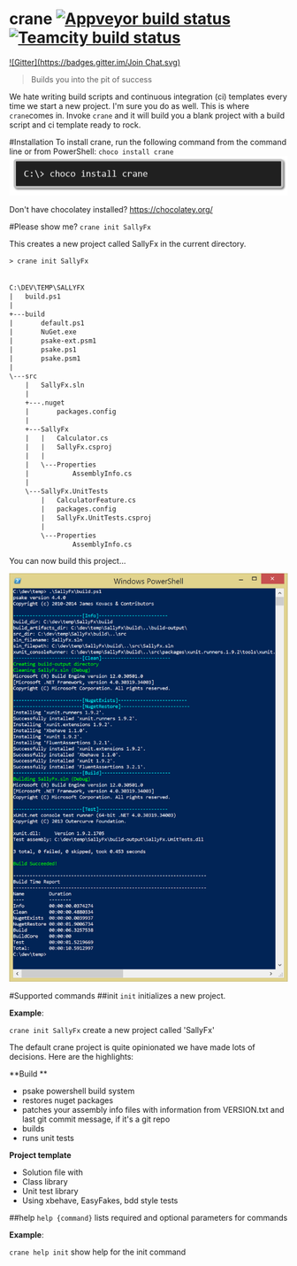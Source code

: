 crane [![Appveyor build status](https://ci.appveyor.com/api/projects/status/0ej0if13ux6nsc7h?svg=true)](https://ci.appveyor.com/project/ewilde/crane/branch/master) [![Teamcity build status](https://img.shields.io/teamcity/http/teamcity.cranebuild.com/s/crane_Master.svg?style=flat)](http://teamcity.cranebuild.com/viewType.html?buildTypeId=crane_Master)
=====
[![Gitter](https://badges.gitter.im/Join Chat.svg)](https://gitter.im/ewilde/crane?utm_source=badge&utm_medium=badge&utm_campaign=pr-badge&utm_content=badge)

> Builds you into the pit of success

We hate writing build scripts and continuous integration (ci) templates every time
we start a new project. I'm sure you do as well. This is where `crane`comes in.
Invoke `crane` and it will build you a blank project with a build script
and ci template ready to rock.

#Installation
To install crane, run the following command from the command line or from PowerShell:
`choco install crane`
![choco install crane](doc/choco_install_crane.png)

Don't have chocolatey installed? https://chocolatey.org/

#Please show me?
`crane init SallyFx`

This creates a new project called SallyFx in the current directory.

```
> crane init SallyFx


C:\DEV\TEMP\SALLYFX
|   build.ps1
|
+---build
|       default.ps1
|       NuGet.exe
|       psake-ext.psm1
|       psake.ps1
|       psake.psm1
|
\---src
    |   SallyFx.sln
    |
    +---.nuget
    |       packages.config
    |
    +---SallyFx
    |   |   Calculator.cs
    |   |   SallyFx.csproj
    |   |
    |   \---Properties
    |           AssemblyInfo.cs
    |
    \---SallyFx.UnitTests
        |   CalculatorFeature.cs
        |   packages.config
        |   SallyFx.UnitTests.csproj
        |
        \---Properties
                AssemblyInfo.cs
```

You can now build this project...

![example_build.png](doc/example_build.png)


#Supported commands
##init
`init` initializes a new project.

**Example**:

`crane init SallyFx` create a new project called 'SallyFx'

The default crane project is quite opinionated we have made lots of decisions.
Here are the highlights:

**Build **

* psake powershell build system
* restores nuget packages
* patches your assembly info files with information from VERSION.txt and
last git commit message, if it's a git repo
* builds
* runs unit tests

**Project template**

* Solution file with
* Class library
* Unit test library
 * Using xbehave, EasyFakes,  bdd style tests

##help
`help {command}` lists required and optional parameters for commands

**Example**:

`crane help init` show help for the init command
